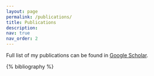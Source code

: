 ```yaml
---
layout: page
permalink: /publications/
title: Publications
description: 
nav: true
nav_order: 2
---
```


<!-- _pages/publications.md -->

Full list of my publications can be found in [Google Scholar](https://scholar.google.com/citations?user=0pnaXO8AAAAJ&hl=en).

<div class="publications">

{% bibliography %}

</div>

